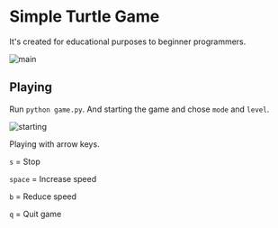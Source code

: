 # Simple Turtle Game
It's created for educational purposes to beginner programmers.


![main](https://github.com/us/Turtle-Game/blob/master/game-screen.png)

## Playing
Run `python game.py`. And starting the game and chose `mode` and `level`.

![starting](https://github.com/us/Turtle-Game/blob/master/start-screen.png)

Playing with arrow keys.

`s` = Stop

`space` = Increase speed

`b` = Reduce speed

`q` = Quit game

